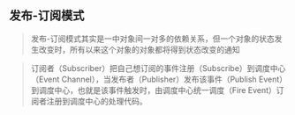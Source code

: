 ## 发布-订阅模式

> 发布-订阅模式其实是一中对象间一对多的依赖关系，但一个对象的状态发生改变时，所有以来这个对象的对象都将得到状态改变的通知

> 订阅者（Subscriber）把自己想订阅的事件注册（Subscribe）到调度中心（Event Channel），当发布者（Publisher）发布该事件（Publish Event）到调度中心，也就是该事件触发时，由调度中心统一调度（Fire Event）订阅者注册到调度中心的处理代码。
